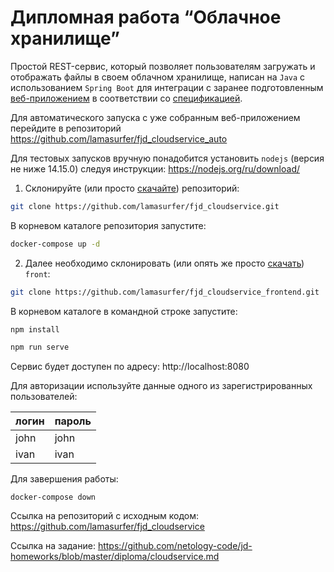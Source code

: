 # Дипломная работа “Облачное хранилище”

Простой REST-сервис, который позволяет пользователям загружать и отображать файлы в своем облачном хранилище, 
написан на `Java` с использованием `Spring Boot` для интеграции с заранее подготовленным 
[веб-приложением](https://github.com/netology-code/jd-homeworks/tree/master/diploma/netology-diplom-frontend) 
в соответствии со [спецификацией](https://github.com/netology-code/jd-homeworks/blob/master/diploma/CloudServiceSpecification.yaml).

Для автоматического запуска с уже собранным веб-приложением перейдите в репозиторий 
https://github.com/lamasurfer/fjd_cloudservice_auto

Для тестовых запусков вручную понадобится установить `nodejs` (версия не ниже 14.15.0) следуя инструкции: https://nodejs.org/ru/download/

1. Склонируйте (или просто [скачайте](https://github.com/lamasurfer/fjd_cloudservice/archive/refs/heads/master.zip)) репозиторий:
```bash
git clone https://github.com/lamasurfer/fjd_cloudservice.git
```

В корневом каталоге репозитория запустите:
```bash
docker-compose up -d
```

2. Далее необходимо склонировать (или опять же просто [скачать](https://github.com/lamasurfer/fjd_cloudservice_frontend/archive/refs/heads/master.zip)) 
`front`: 
```bash
git clone https://github.com/lamasurfer/fjd_cloudservice_frontend.git
```

В корневом каталоге в командной строке запустите:
```bash
npm install

npm run serve
```

Сервис будет доступен по адресу: http://localhost:8080

Для авторизации используйте данные одного из зарегистрированных пользователей:

|логин|пароль|
|---|---|
|john|john|
|ivan|ivan|

Для завершения работы:
```
docker-compose down
```

Ссылка на репозиторий с исходным кодом: https://github.com/lamasurfer/fjd_cloudservice

Ссылка на задание: https://github.com/netology-code/jd-homeworks/blob/master/diploma/cloudservice.md